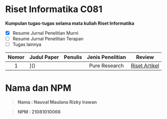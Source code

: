 # Riset Informatika C081 
**Kumpulan tugas-tugas selama mata kuliah Riset Informatika**
- [x] Resume Jurnal Penelitian Murni 
- [ ] Resume Jurnal Penelitian Terapan
- [ ] Tugas lainnya

| Nomor | Judul Paper | Penulis | Jenis Penelitian | Review |
|:-----:|---|:---:|:---:|:---:|
|1|]()||Pure Research|[Riset Artikel ]()

# Nama dan NPM
> **Nama : Nauval Maulana Rizky Irawan**

> **NPM : 21081010066**
